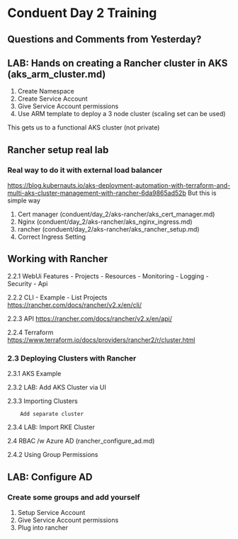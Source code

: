 # Conduent Day 2 Training

## Questions and Comments from Yesterday?

## LAB: Hands on creating a Rancher cluster in AKS (aks_arm_cluster.md)
1. Create Namespace
2. Create Service Account
3. Give Service Account permissions
4. Use ARM template to deploy a 3 node cluster (scaling set can be used)

This gets us to a functional AKS cluster (not private)

## Rancher setup real lab
### Real way to do it with external load balancer
https://blog.kubernauts.io/aks-deployment-automation-with-terraform-and-multi-aks-cluster-management-with-rancher-6da9865ad52b
But this is simple way

1. Cert manager (conduent/day_2/aks-rancher/aks_cert_manager.md)
2. Nginx (conduent/day_2/aks-rancher/aks_nginx_ingress.md)
3. rancher (conduent/day_2/aks-rancher/aks_rancher_setup.md)
4. Correct Ingress Setting


##	Working with Rancher
2.2.1	WebUi Features
      - Projects
      - Resources
      - Monitoring
      - Logging
      - Security
      - Api
      
2.2.2	CLI
    - Example - List Projects
    https://rancher.com/docs/rancher/v2.x/en/cli/
    
2.2.3	API
    https://rancher.com/docs/rancher/v2.x/en/api/
    
2.2.4	Terraform
    https://www.terraform.io/docs/providers/rancher2/r/cluster.html
    

### 2.3	Deploying Clusters with Rancher
  2.3.1	AKS Example

  2.3.2	LAB: Add AKS Cluster via UI

  2.3.3	Importing Clusters
  
        Add separate cluster
        
  2.3.4	LAB: Import RKE Cluster

  2.4	RBAC /w Azure AD (rancher_configure_ad.md)
  
  2.4.2	Using Group Permissions

## LAB: Configure AD
### Create some groups and add yourself
1. Setup Service Account
2. Give Service Account permissions
3. Plug into rancher
